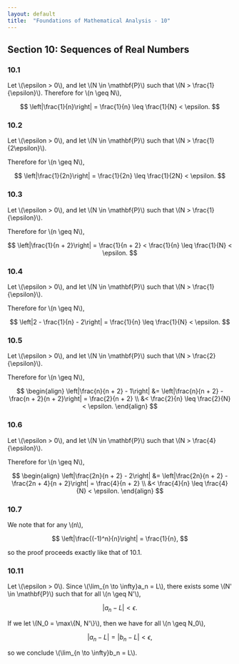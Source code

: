 ```yaml
---
layout: default
title:  "Foundations of Mathematical Analysis - 10"
---
```


## Section 10: Sequences of Real Numbers
### 10.1

Let \\(\epsilon > 0\\), and let \\(N \in \mathbf{P}\\) such that \\(N > \frac{1}{\epsilon}\\). Therefore for \\(n \geq N\\),

$$
	\left|\frac{1}{n}\right| = \frac{1}{n} \leq \frac{1}{N} < \epsilon.	
$$

### 10.2

Let \\(\epsilon > 0\\), and let \\(N \in \mathbf{P}\\) such that \\(N > \frac{1}{2\epsilon}\\).

Therefore for \\(n \geq N\\),

$$
	\left|\frac{1}{2n}\right| = \frac{1}{2n} \leq \frac{1}{2N} < \epsilon.	
$$

### 10.3

Let \\(\epsilon > 0\\), and let \\(N \in \mathbf{P}\\) such that \\(N > \frac{1}{\epsilon}\\).

Therefore for \\(n \geq N\\),

$$
	\left|\frac{1}{n + 2}\right| = \frac{1}{n + 2} < \frac{1}{n} \leq \frac{1}{N} < \epsilon.	
$$

### 10.4

Let \\(\epsilon > 0\\), and let \\(N \in \mathbf{P}\\) such that \\(N > \frac{1}{\epsilon}\\).

Therefore for \\(n \geq N\\),

$$
	\left|2 - \frac{1}{n} - 2\right| = \frac{1}{n} \leq \frac{1}{N} < \epsilon.
$$

### 10.5

Let \\(\epsilon > 0\\), and let \\(N \in \mathbf{P}\\) such that \\(N > \frac{2}{\epsilon}\\).

Therefore for \\(n \geq N\\),

$$
	\begin{align}
		\left|\frac{n}{n + 2} - 1\right| &= \left|\frac{n}{n + 2} - \frac{n + 2}{n + 2}\right| = \frac{2}{n + 2} \\
		&< \frac{2}{n} \leq \frac{2}{N} < \epsilon.
	\end{align}
$$

### 10.6

Let \\(\epsilon > 0\\), and let \\(N \in \mathbf{P}\\) such that \\(N > \frac{4}{\epsilon}\\).

Therefore for \\(n \geq N\\),

$$
	\begin{align}
		\left|\frac{2n}{n + 2} - 2\right| &= \left|\frac{2n}{n + 2} - \frac{2n + 4}{n + 2}\right| = \frac{4}{n + 2} \\
		&< \frac{4}{n} \leq \frac{4}{N} < \epsilon.
	\end{align}
$$

### 10.7

We note that for any \\(n\\),

$$
	\left|\frac{(-1)^n}{n}\right| = \frac{1}{n},
$$

so the proof proceeds exactly like that of 10.1.

### 10.11

Let \\(\epsilon > 0\\). Since \\(\lim_{n \to \infty}a_n = L\\), there exists some \\(N' \in \mathbf{P}\\) such that for all \\(n \geq N'\\),

$$
	|a_n - L| < \epsilon.
$$

If we let \\(N_0 = \max\\{N, N'\\}\\), then we have for all \\(n \geq N_0\\),

$$
	|a_n - L| = |b_n - L| < \epsilon,
$$

so we conclude \\(\lim_{n \to \infty}b_n = L\\).